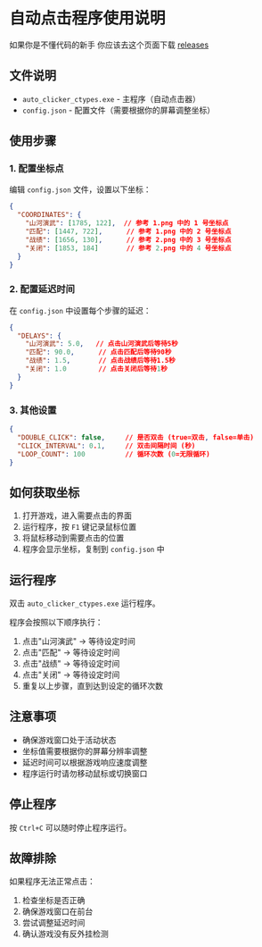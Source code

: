 # 自动点击程序使用说明
如果你是不懂代码的新手 你应该去这个页面下载
[releases](https://github.com/VexMare/nsh_shyw/releases)
## 文件说明

- `auto_clicker_ctypes.exe` - 主程序（自动点击器）
- `config.json` - 配置文件（需要根据你的屏幕调整坐标）

## 使用步骤

### 1. 配置坐标点

编辑 `config.json` 文件，设置以下坐标：

```json
{
  "COORDINATES": {
    "山河演武": [1785, 122],  // 参考 1.png 中的 1 号坐标点
    "匹配": [1447, 722],      // 参考 1.png 中的 2 号坐标点
    "战绩": [1656, 130],      // 参考 2.png 中的 3 号坐标点
    "关闭": [1853, 184]       // 参考 2.png 中的 4 号坐标点
  }
}
```

### 2. 配置延迟时间

在 `config.json` 中设置每个步骤的延迟：

```json
{
  "DELAYS": {
    "山河演武": 5.0,   // 点击山河演武后等待5秒
    "匹配": 90.0,      // 点击匹配后等待90秒
    "战绩": 1.5,       // 点击战绩后等待1.5秒
    "关闭": 1.0        // 点击关闭后等待1秒
  }
}
```

### 3. 其他设置

```json
{
  "DOUBLE_CLICK": false,     // 是否双击 (true=双击, false=单击)
  "CLICK_INTERVAL": 0.1,     // 双击间隔时间 (秒)
  "LOOP_COUNT": 100          // 循环次数 (0=无限循环)
}
```

## 如何获取坐标

1. 打开游戏，进入需要点击的界面
2. 运行程序，按 `F1` 键记录鼠标位置
3. 将鼠标移动到需要点击的位置
4. 程序会显示坐标，复制到 `config.json` 中

## 运行程序

双击 `auto_clicker_ctypes.exe` 运行程序。

程序会按照以下顺序执行：
1. 点击"山河演武" → 等待设定时间
2. 点击"匹配" → 等待设定时间  
3. 点击"战绩" → 等待设定时间
4. 点击"关闭" → 等待设定时间
5. 重复以上步骤，直到达到设定的循环次数

## 注意事项

- 确保游戏窗口处于活动状态
- 坐标值需要根据你的屏幕分辨率调整
- 延迟时间可以根据游戏响应速度调整
- 程序运行时请勿移动鼠标或切换窗口

## 停止程序

按 `Ctrl+C` 可以随时停止程序运行。

## 故障排除

如果程序无法正常点击：
1. 检查坐标是否正确
2. 确保游戏窗口在前台
3. 尝试调整延迟时间
4. 确认游戏没有反外挂检测
